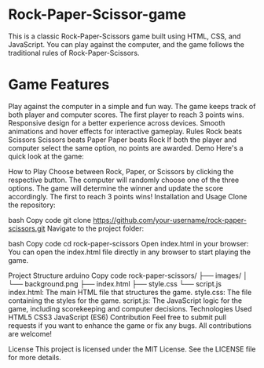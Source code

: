# Rock-Paper-Scissor-game
This is a classic Rock-Paper-Scissors game built using HTML, CSS, and JavaScript. You can play against the computer, and the game follows the traditional rules of Rock-Paper-Scissors.

# Game Features
Play against the computer in a simple and fun way.
The game keeps track of both player and computer scores.
The first player to reach 3 points wins.
Responsive design for a better experience across devices.
Smooth animations and hover effects for interactive gameplay.
Rules
Rock beats Scissors
Scissors beats Paper
Paper beats Rock
If both the player and computer select the same option, no points are awarded.
Demo
Here's a quick look at the game:


How to Play
Choose between Rock, Paper, or Scissors by clicking the respective button.
The computer will randomly choose one of the three options.
The game will determine the winner and update the score accordingly.
The first to reach 3 points wins!
Installation and Usage
Clone the repository:

bash
Copy code
git clone https://github.com/your-username/rock-paper-scissors.git
Navigate to the project folder:

bash
Copy code
cd rock-paper-scissors
Open index.html in your browser: You can open the index.html file directly in any browser to start playing the game.

Project Structure
arduino
Copy code
rock-paper-scissors/
├── images/
│   └── background.png
├── index.html
├── style.css
└── script.js
index.html: The main HTML file that structures the game.
style.css: The file containing the styles for the game.
script.js: The JavaScript logic for the game, including scorekeeping and computer decisions.
Technologies Used
HTML5
CSS3
JavaScript (ES6)
Contribution
Feel free to submit pull requests if you want to enhance the game or fix any bugs. All contributions are welcome!

License
This project is licensed under the MIT License. See the LICENSE file for more details.
